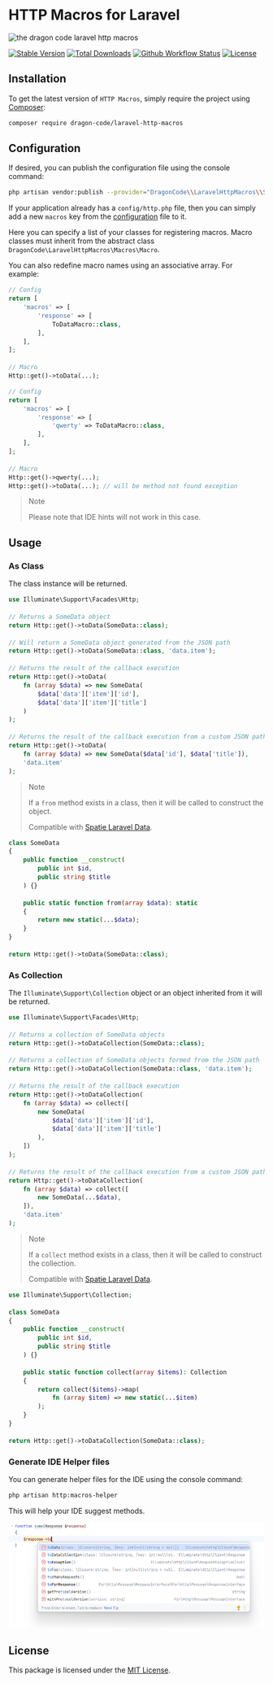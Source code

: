 # HTTP Macros for Laravel

![the dragon code laravel http macros](https://preview.dragon-code.pro/the-dragon-code/http-macros.svg?brand=laravel&mode=dark)

[![Stable Version][badge_stable]][link_packagist]
[![Total Downloads][badge_downloads]][link_packagist]
[![Github Workflow Status][badge_build]][link_build]
[![License][badge_license]][link_license]

## Installation

To get the latest version of `HTTP Macros`, simply require the project using [Composer](https://getcomposer.org):

```Bash
composer require dragon-code/laravel-http-macros
```

## Configuration

If desired, you can publish the configuration file using the console command:

```bash
php artisan vendor:publish --provider="DragonCode\\LaravelHttpMacros\\ServiceProvider"
```

If your application already has a `config/http.php` file, then you can simply add a new `macros` key from the
[configuration](config/http.php) file to it.

Here you can specify a list of your classes for registering macros.
Macro classes must inherit from the abstract class `DragonCode\LaravelHttpMacros\Macros\Macro`.

You can also redefine macro names using an associative array. For example:

```php
// Config
return [
    'macros' => [
        'response' => [
            ToDataMacro::class,
        ],
    ],
];

// Macro
Http::get()->toData(...);
```

```php
// Config
return [
    'macros' => [
        'response' => [
            'qwerty' => ToDataMacro::class,
        ],
    ],
];

// Macro
Http::get()->qwerty(...);
Http::get()->toData(...); // will be method not found exception
```

> Note
>
> Please note that IDE hints will not work in this case.

## Usage

### As Class

The class instance will be returned.

```php
use Illuminate\Support\Facades\Http;

// Returns a SomeData object
return Http::get()->toData(SomeData::class);

// Will return a SomeData object generated from the JSON path
return Http::get()->toData(SomeData::class, 'data.item');

// Returns the result of the callback execution
return Http::get()->toData(
    fn (array $data) => new SomeData(
        $data['data']['item']['id'],
        $data['data']['item']['title']
    )
);

// Returns the result of the callback execution from a custom JSON path
return Http::get()->toData(
    fn (array $data) => new SomeData($data['id'], $data['title']),
    'data.item'
);
```

> Note
>
> If a `from` method exists in a class, then it will be called to construct the object.
>
> Compatible with [Spatie Laravel Data](https://spatie.be/docs/laravel-data).

```php
class SomeData
{
    public function __construct(
        public int $id,
        public string $title
    ) {}
    
    public static function from(array $data): static
    {
        return new static(...$data);
    }
}

return Http::get()->toData(SomeData::class);
```

### As Collection

The `Illuminate\Support\Collection` object or an object inherited from it will be returned.

```php
use Illuminate\Support\Facades\Http;

// Returns a collection of SomeData objects
return Http::get()->toDataCollection(SomeData::class);

// Returns a collection of SomeData objects formed from the JSON path
return Http::get()->toDataCollection(SomeData::class, 'data.item');

// Returns the result of the callback execution
return Http::get()->toDataCollection(
    fn (array $data) => collect([
        new SomeData(
            $data['data']['item']['id'],
            $data['data']['item']['title']
        ),
    ])
);

// Returns the result of the callback execution from a custom JSON path
return Http::get()->toDataCollection(
    fn (array $data) => collect([
        new SomeData(...$data),
    ]),
    'data.item'
);
```

> Note
>
> If a `collect` method exists in a class, then it will be called to construct the collection.
>
> Compatible with [Spatie Laravel Data](https://spatie.be/docs/laravel-data).

```php
use Illuminate\Support\Collection;

class SomeData
{
    public function __construct(
        public int $id,
        public string $title
    ) {}
    
    public static function collect(array $items): Collection
    {
        return collect($items)->map(
            fn (array $item) => new static(...$item)
        );
    }
}

return Http::get()->toDataCollection(SomeData::class);
```

### Generate IDE Helper files

You can generate helper files for the IDE using the console command:

```Bash
php artisan http:macros-helper
```

This will help your IDE suggest methods.

![IDE Helper](.github/images/ide-helper.png)

## License

This package is licensed under the [MIT License](LICENSE).


[badge_build]:          https://img.shields.io/github/actions/workflow/status/TheDragonCode/laravel-http-macros/phpunit.yml?style=flat-square

[badge_downloads]:      https://img.shields.io/packagist/dt/dragon-code/laravel-http-macros.svg?style=flat-square

[badge_license]:        https://img.shields.io/packagist/l/dragon-code/laravel-http-macros.svg?style=flat-square

[badge_stable]:         https://img.shields.io/github/v/release/TheDragonCode/laravel-http-macros?label=packagist&style=flat-square

[link_build]:           https://github.com/TheDragonCode/laravel-http-macros/actions

[link_license]:         LICENSE

[link_packagist]:       https://packagist.org/packages/dragon-code/laravel-http-macros
